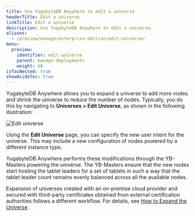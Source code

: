 ```yaml
---
title: Use YugabyteDB Anywhere to edit a universe
headerTitle: Edit a universe
linkTitle: Edit a universe
description: Use YugabyteDB Anywhere to edit a universe.
aliases:
  - /preview/manage/enterprise-edition/edit-universe/
menu:
  preview:
    identifier: edit-universe
    parent: manage-deployments
    weight: 60
isTocNested: true
showAsideToc: true
---
```


YugabyteDB Anywhere allows you to expand a universe to add more nodes and shrink the universe to reduce the number of nodes. Typically, you do this by navigating to **Universes > Edit Universe**, as shown in the following illustration:

![Edit universe](/images/ee/edit-univ.png)

Using the **Edit Universe** page, you can specify the new user intent for the universe. This may include a new configuration of nodes powered by a different instance type.

YugabyteDB Anywhere performs these modifications through the YB-Masters powering the universe. The YB-Masters ensure that the new nodes start hosting the tablet leaders for a set of tablets in such a way that the tablet leader count remains evenly balanced across all the available nodes.

Expansion of universes created with an on-premise cloud provider and secured with third-party certificates obtained from external certification authorities follows a different workflow. For details, see [How to Expand the Universe](../../security/enable-encryption-in-transit#how-to-expand-the-universe) .
